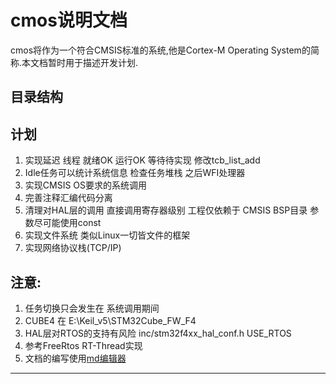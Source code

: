 # cmos说明文档
cmos将作为一个符合CMSIS标准的系统,他是Cortex-M Operating System的简称.本文档暂时用于描述开发计划.

## 目录结构

## 计划
1. 实现延迟 线程 就绪OK 运行OK 等待待实现 修改tcb\_list\_add
2. Idle任务可以统计系统信息 检查任务堆栈 之后WFI处理器
3. 实现CMSIS OS要求的系统调用
4. 完善注释汇编代码分离
5. 清理对HAL层的调用 直接调用寄存器级别 工程仅依赖于 CMSIS BSP目录 参数尽可能使用const
6. 实现文件系统 类似Linux一切皆文件的框架
7. 实现网络协议栈(TCP/IP)

## 注意:
1. 任务切换只会发生在 系统调用期间
2. CUBE4 在 E:\Keil\_v5\STM32Cube\_FW\_F4
3. HAL层对RTOS的支持有风险 inc/stm32f4xx\_hal\_conf.h USE\_RTOS
4. 参考FreeRtos RT-Thread实现
5. 文档的编写使用[md编辑器][1]

---------

[1]: http://write.blog.csdn.net/mdeditor

